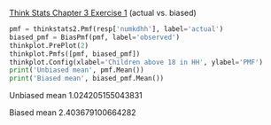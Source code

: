 [Think Stats Chapter 3 Exercise 1](http://greenteapress.com/thinkstats2/html/thinkstats2004.html#toc31) (actual vs. biased)

```python
pmf = thinkstats2.Pmf(resp['numkdhh'], label='actual')
biased_pmf = BiasPmf(pmf, label='observed')
thinkplot.PrePlot(2)
thinkplot.Pmfs([pmf, biased_pmf])
thinkplot.Config(xlabel='Children above 18 in HH', ylabel='PMF')
print('Unbiased mean', pmf.Mean())
print('Biased mean', biased_pmf.Mean())

```
Unbiased mean 1.024205155043831

Biased mean 2.403679100664282